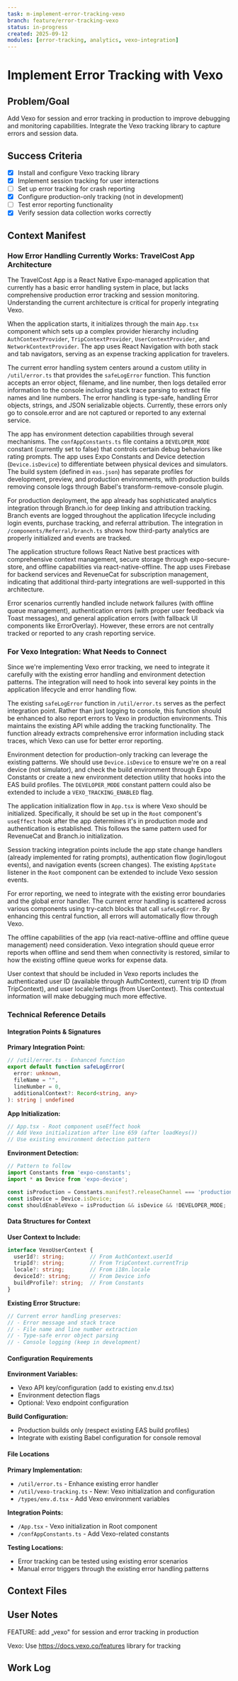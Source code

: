 ```yaml
---
task: m-implement-error-tracking-vexo
branch: feature/error-tracking-vexo
status: in-progress
created: 2025-09-12
modules: [error-tracking, analytics, vexo-integration]
---
```


# Implement Error Tracking with Vexo

## Problem/Goal
Add Vexo for session and error tracking in production to improve debugging and monitoring capabilities. Integrate the Vexo tracking library to capture errors and session data.

## Success Criteria
- [x] Install and configure Vexo tracking library
- [x] Implement session tracking for user interactions
- [ ] Set up error tracking for crash reporting
- [x] Configure production-only tracking (not in development)
- [ ] Test error reporting functionality
- [x] Verify session data collection works correctly

## Context Manifest

### How Error Handling Currently Works: TravelCost App Architecture

The TravelCost App is a React Native Expo-managed application that currently has a basic error handling system in place, but lacks comprehensive production error tracking and session monitoring. Understanding the current architecture is critical for properly integrating Vexo.

When the application starts, it initializes through the main `App.tsx` component which sets up a complex provider hierarchy including `AuthContextProvider`, `TripContextProvider`, `UserContextProvider`, and `NetworkContextProvider`. The app uses React Navigation with both stack and tab navigators, serving as an expense tracking application for travelers.

The current error handling system centers around a custom utility in `/util/error.ts` that provides the `safeLogError` function. This function accepts an error object, filename, and line number, then logs detailed error information to the console including stack trace parsing to extract file names and line numbers. The error handling is type-safe, handling Error objects, strings, and JSON serializable objects. Currently, these errors only go to console.error and are not captured or reported to any external service.

The app has environment detection capabilities through several mechanisms. The `confAppConstants.ts` file contains a `DEVELOPER_MODE` constant (currently set to false) that controls certain debug behaviors like rating prompts. The app uses Expo Constants and Device detection (`Device.isDevice`) to differentiate between physical devices and simulators. The build system (defined in `eas.json`) has separate profiles for development, preview, and production environments, with production builds removing console logs through Babel's transform-remove-console plugin.

For production deployment, the app already has sophisticated analytics integration through Branch.io for deep linking and attribution tracking. Branch events are logged throughout the application lifecycle including login events, purchase tracking, and referral attribution. The integration in `/components/Referral/branch.ts` shows how third-party analytics are properly initialized and events are tracked.

The application structure follows React Native best practices with comprehensive context management, secure storage through expo-secure-store, and offline capabilities via react-native-offline. The app uses Firebase for backend services and RevenueCat for subscription management, indicating that additional third-party integrations are well-supported in this architecture.

Error scenarios currently handled include network failures (with offline queue management), authentication errors (with proper user feedback via Toast messages), and general application errors (with fallback UI components like ErrorOverlay). However, these errors are not centrally tracked or reported to any crash reporting service.

### For Vexo Integration: What Needs to Connect

Since we're implementing Vexo error tracking, we need to integrate it carefully with the existing error handling and environment detection patterns. The integration will need to hook into several key points in the application lifecycle and error handling flow.

The existing `safeLogError` function in `/util/error.ts` serves as the perfect integration point. Rather than just logging to console, this function should be enhanced to also report errors to Vexo in production environments. This maintains the existing API while adding the tracking functionality. The function already extracts comprehensive error information including stack traces, which Vexo can use for better error reporting.

Environment detection for production-only tracking can leverage the existing patterns. We should use `Device.isDevice` to ensure we're on a real device (not simulator), and check the build environment through Expo Constants or create a new environment detection utility that hooks into the EAS build profiles. The `DEVELOPER_MODE` constant pattern could also be extended to include a `VEXO_TRACKING_ENABLED` flag.

The application initialization flow in `App.tsx` is where Vexo should be initialized. Specifically, it should be set up in the `Root` component's `useEffect` hook after the app determines it's in production mode and authentication is established. This follows the same pattern used for RevenueCat and Branch.io initialization.

Session tracking integration points include the app state change handlers (already implemented for rating prompts), authentication flow (login/logout events), and navigation events (screen changes). The existing `AppState` listener in the `Root` component can be extended to include Vexo session events.

For error reporting, we need to integrate with the existing error boundaries and the global error handler. The current error handling is scattered across various components using try-catch blocks that call `safeLogError`. By enhancing this central function, all errors will automatically flow through Vexo.

The offline capabilities of the app (via react-native-offline and offline queue management) need consideration. Vexo integration should queue error reports when offline and send them when connectivity is restored, similar to how the existing offline queue works for expense data.

User context that should be included in Vexo reports includes the authenticated user ID (available through AuthContext), current trip ID (from TripContext), and user locale/settings (from UserContext). This contextual information will make debugging much more effective.

### Technical Reference Details

#### Integration Points & Signatures

**Primary Integration Point:**
```typescript
// /util/error.ts - Enhanced function
export default function safeLogError(
  error: unknown,
  fileName = "",
  lineNumber = 0,
  additionalContext?: Record<string, any>
): string | undefined
```

**App Initialization:**
```typescript
// App.tsx - Root component useEffect hook
// Add Vexo initialization after line 659 (after loadKeys())
// Use existing environment detection pattern
```

**Environment Detection:**
```typescript
// Pattern to follow
import Constants from 'expo-constants';
import * as Device from 'expo-device';

const isProduction = Constants.manifest?.releaseChannel === 'production';
const isDevice = Device.isDevice;
const shouldEnableVexo = isProduction && isDevice && !DEVELOPER_MODE;
```

#### Data Structures for Context

**User Context to Include:**
```typescript
interface VexoUserContext {
  userId?: string;        // From AuthContext.userId
  tripId?: string;        // From TripContext.currentTrip  
  locale?: string;        // From i18n.locale
  deviceId?: string;      // From Device info
  buildProfile?: string;  // From Constants
}
```

**Existing Error Structure:**
```typescript
// Current error handling preserves:
// - Error message and stack trace
// - File name and line number extraction  
// - Type-safe error object parsing
// - Console logging (keep in development)
```

#### Configuration Requirements

**Environment Variables:**
- Vexo API key/configuration (add to existing env.d.tsx)
- Environment detection flags
- Optional: Vexo endpoint configuration

**Build Configuration:**
- Production builds only (respect existing EAS build profiles)
- Integrate with existing Babel configuration for console removal

#### File Locations

**Primary Implementation:**
- `/util/error.ts` - Enhance existing error handler
- `/util/vexo-tracking.ts` - New: Vexo initialization and configuration
- `/types/env.d.tsx` - Add Vexo environment variables

**Integration Points:**
- `/App.tsx` - Vexo initialization in Root component
- `/confAppConstants.ts` - Add Vexo-related constants

**Testing Locations:**
- Error tracking can be tested using existing error scenarios
- Manual error triggers through the existing error handling patterns

## Context Files
<!-- Added by context-gathering agent or manually -->

## User Notes
FEATURE: add „vexo" for session and error tracking in production

Vexo: Use https://docs.vexo.co/features library for tracking

## Work Log
<!-- Updated as work progresses -->